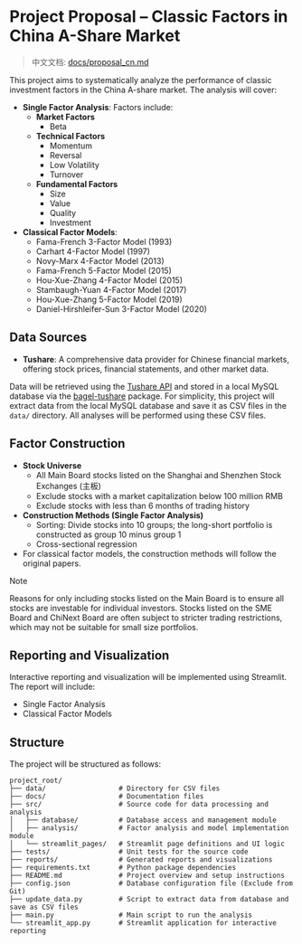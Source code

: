 # Project Proposal – Classic Factors in China A-Share Market

> 中文文档: [docs/proposal_cn.md](proposal_cn.md)

This project aims to systematically analyze the performance of classic investment factors in the China A-share market. The analysis will cover:

- **Single Factor Analysis**: Factors include:
  - **Market Factors**
    - Beta
  - **Technical Factors**
    - Momentum
    - Reversal
    - Low Volatility
    - Turnover
  - **Fundamental Factors**
    - Size
    - Value
    - Quality
    - Investment
- **Classical Factor Models**:
  - Fama-French 3-Factor Model (1993)
  - Carhart 4-Factor Model (1997)
  - Novy-Marx 4-Factor Model (2013)
  - Fama-French 5-Factor Model (2015)
  - Hou-Xue-Zhang 4-Factor Model (2015)
  - Stambaugh-Yuan 4-Factor Model (2017)
  - Hou-Xue-Zhang 5-Factor Model (2019)
  - Daniel-Hirshleifer-Sun 3-Factor Model (2020)

## Data Sources

- **Tushare**: A comprehensive data provider for Chinese financial markets, offering stock prices, financial statements, and other market data.

Data will be retrieved using the [Tushare API](https://tushare.pro) and stored in a local MySQL database via the [bagel-tushare](https://github.com/bagelquant/bagel-tushare) package. For simplicity, this project will extract data from the local MySQL database and save it as CSV files in the `data/` directory. All analyses will be performed using these CSV files.

## Factor Construction

- **Stock Universe**
  - All Main Board stocks listed on the Shanghai and Shenzhen Stock Exchanges (主板)
  - Exclude stocks with a market capitalization below 100 million RMB
  - Exclude stocks with less than 6 months of trading history
- **Construction Methods (Single Factor Analysis)**
  - Sorting: Divide stocks into 10 groups; the long-short portfolio is constructed as group 10 minus group 1
  - Cross-sectional regression
- For classical factor models, the construction methods will follow the original papers.

> [!NOTE]
> Reasons for only including stocks listed on the Main Board is to ensure all stocks are investable for individual
> investors. Stocks listed on the SME Board and ChiNext Board are often subject to stricter trading restrictions,
> which may not be suitable for small size portfolios.

## Reporting and Visualization

Interactive reporting and visualization will be implemented using Streamlit. The report will include:

- Single Factor Analysis
- Classical Factor Models

## Structure

The project will be structured as follows:

```plaintext
project_root/
├── data/                  # Directory for CSV files
├── docs/                  # Documentation files
├── src/                   # Source code for data processing and analysis
│   ├── database/          # Database access and management module
│   ├── analysis/          # Factor analysis and model implementation module
│   └── streamlit_pages/   # Streamlit page definitions and UI logic
├── tests/                 # Unit tests for the source code
├── reports/               # Generated reports and visualizations
├── requirements.txt       # Python package dependencies
├── README.md              # Project overview and setup instructions
├── config.json            # Database configuration file (Exclude from Git)
├── update_data.py         # Script to extract data from database and save as CSV files
├── main.py                # Main script to run the analysis
└── streamlit_app.py       # Streamlit application for interactive reporting
```
